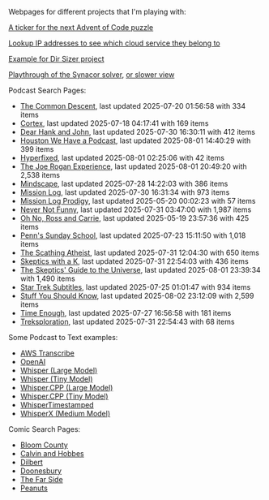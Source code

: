 Webpages for different projects that I'm playing with:

[A ticker for the next Advent of Code puzzle](https://seligman.github.io/aoc_ticker.html)

[Lookup IP addresses to see which cloud service they belong to](https://seligman.github.io/cloud-ips/index.html)

[Example for Dir Sizer project](https://seligman.github.io/dir_sizer/cost_example.html)

[Playthrough of the Synacor solver](https://seligman.github.io/synacor/run_script_speed.html), [or slower view](https://seligman.github.io/synacor/run_script.html)

Podcast Search Pages:
<!-- Podcasts Start -->
* [The Common Descent](https://seligman.github.io/podcasts/common_descent/common_descent.html), last updated 2025-07-20 01:56:58 with 334 items
* [Cortex](https://seligman.github.io/podcasts/cortex_pod/cortex_pod.html), last updated 2025-07-18 04:17:41 with 169 items
* [Dear Hank and John](https://seligman.github.io/podcasts/hank_and_john/hank_and_john.html), last updated 2025-07-30 16:30:11 with 412 items
* [Houston We Have a Podcast](https://seligman.github.io/podcasts/houston_we_have_a_podcast/houston_we_have_a_podcast.html), last updated 2025-08-01 14:40:29 with 399 items
* [Hyperfixed](https://seligman.github.io/podcasts/hyperfixed/hyperfixed.html), last updated 2025-08-01 02:25:06 with 42 items
* [The Joe Rogan Experience](https://seligman.github.io/podcasts/jre/jre.html), last updated 2025-08-01 20:49:20 with 2,538 items
* [Mindscape](https://seligman.github.io/podcasts/mindscape/mindscape.html), last updated 2025-07-28 14:22:03 with 386 items
* [Mission Log](https://seligman.github.io/podcasts/mission_log/mission_log.html), last updated 2025-07-30 16:31:34 with 973 items
* [Mission Log Prodigy](https://seligman.github.io/podcasts/ml_prodigy/ml_prodigy.html), last updated 2025-05-20 00:02:23 with 57 items
* [Never Not Funny](https://seligman.github.io/podcasts/nevernotfunny/nevernotfunny.html), last updated 2025-07-31 03:47:00 with 1,987 items
* [Oh No, Ross and Carrie](https://seligman.github.io/podcasts/oh_no/oh_no.html), last updated 2025-05-19 23:57:36 with 425 items
* [Penn's Sunday School](https://seligman.github.io/podcasts/penn_sunday_school/penn_sunday_school.html), last updated 2025-07-23 15:11:50 with 1,018 items
* [The Scathing Atheist](https://seligman.github.io/podcasts/scathing/scathing.html), last updated 2025-07-31 12:04:30 with 650 items
* [Skeptics with a K](https://seligman.github.io/podcasts/swak/swak.html), last updated 2025-07-31 22:54:03 with 436 items
* [The Skeptics' Guide to the Universe](https://seligman.github.io/podcasts/sgu/sgu.html), last updated 2025-08-01 23:39:34 with 1,490 items
* [Star Trek Subtitles](https://seligman.github.io/star_trek_subtitles/star_trek_subtitles.html), last updated 2025-07-25 01:01:47 with 934 items
* [Stuff You Should Know](https://seligman.github.io/podcasts/stuff_know/stuff_know.html), last updated 2025-08-02 23:12:09 with 2,599 items
* [Time Enough](https://seligman.github.io/podcasts/time_enough/time_enough.html), last updated 2025-07-27 16:56:58 with 181 items
* [Treksploration](https://seligman.github.io/podcasts/treksploration/treksploration.html), last updated 2025-07-31 22:54:43 with 68 items
<!-- Podcasts End -->

Some Podcast to Text examples:
* [AWS Transcribe](https://seligman.github.io/podcast_to_text/Example-Results-AWS-Transcribe.html)
* [OpenAI](https://seligman.github.io/podcast_to_text/Example-Results-OpenAI.html)
* [Whisper (Large Model)](https://seligman.github.io/podcast_to_text/Example-Results-Whisper-Large.html)
* [Whisper (Tiny Model)](https://seligman.github.io/podcast_to_text/Example-Results-Whisper-Tiny.html)
* [Whisper.CPP (Large Model)](https://seligman.github.io/podcast_to_text/Example-Results-Whisper_CPP-Large.html)
* [Whisper.CPP (Tiny Model)](https://seligman.github.io/podcast_to_text/Example-Results-Whisper_CPP-Tiny.html)
* [WhisperTimestamped](https://seligman.github.io/podcast_to_text/Example-Results-WhisperTimestamped-Medium.html)
* [WhisperX (Medium Model)](https://seligman.github.io/podcast_to_text/Example-Results-WhisperX-Medium.html)

Comic Search Pages:
* [Bloom County](https://seligman.github.io/comics/bloom_county.html)
* [Calvin and Hobbes](https://seligman.github.io/comics/calvin_and_hobbes.html)
* [Dilbert](https://seligman.github.io/comics/dilbert.html)
* [Doonesbury](https://seligman.github.io/comics/doonesbury.html)
* [The Far Side](https://seligman.github.io/comics/far_side.html)
* [Peanuts](https://seligman.github.io/comics/peanuts.html)
